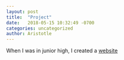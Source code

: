 ```yaml
---
layout: post
title:  "Project"
date:   2018-05-15 10:32:49 -0700
categories: uncategorized
author: Aristotle
---
```


When I was in junior high, I created a [website][link]

[link]: /website/
